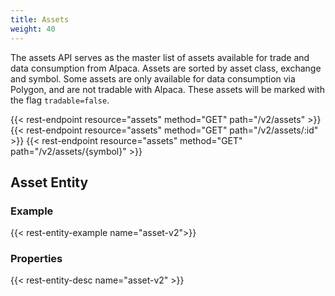 ```yaml
---
title: Assets
weight: 40
---
```


The assets API serves as the master list of assets available for trade and data
consumption from Alpaca. Assets are sorted by asset class, exchange and symbol.
Some assets are only available for data consumption via Polygon, and are not
tradable with Alpaca. These assets will be marked with the flag
`tradable=false`.

{{< rest-endpoint resource="assets" method="GET" path="/v2/assets" >}}
{{< rest-endpoint resource="assets" method="GET" path="/v2/assets/:id" >}}
{{< rest-endpoint resource="assets" method="GET" path="/v2/assets/{symbol}" >}}

## Asset Entity

### Example
{{< rest-entity-example name="asset-v2">}}

### Properties
{{< rest-entity-desc name="asset-v2" >}}
